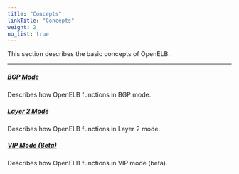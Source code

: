 ```yaml
---
title: "Concepts"
linkTitle: "Concepts"
weight: 2
no_list: true
---
```


This section describes the basic concepts of OpenELB.

---

##### **[BGP Mode](/docs/concepts/bgp-mode/)**

Describes how OpenELB functions in BGP mode.

##### **[Layer 2 Mode](/docs/concepts/layer-2-mode/)**

Describes how OpenELB functions in Layer 2 mode.

##### **[VIP Mode (Beta)](/docs/concepts/vip-mode-beta/)**

Describes how OpenELB functions in VIP mode (beta).
